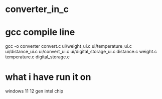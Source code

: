 # converter_in_c

# gcc compile line
gcc -o converter convert.c ui/weight_ui.c ui/temperature_ui.c ui/distance_ui.c ui/convert_ui.c ui/digital_storage_ui.c distance.c weight.c temperature.c digital_storage.c


# what i have run it on 
windows 11 12 gen intel chip 

